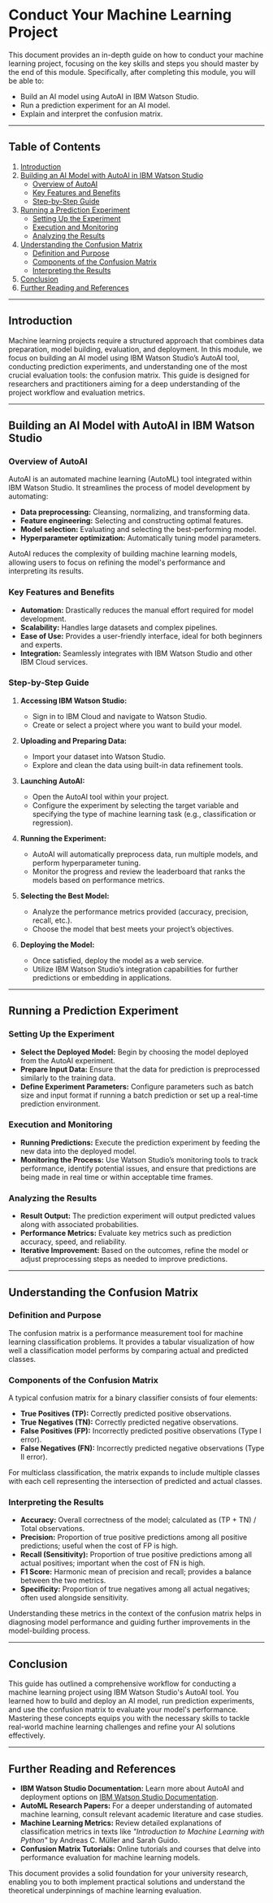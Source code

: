 # Conduct Your Machine Learning Project

This document provides an in-depth guide on how to conduct your machine learning project, focusing on the key skills and steps you should master by the end of this module. Specifically, after completing this module, you will be able to:

- Build an AI model using AutoAI in IBM Watson Studio.
- Run a prediction experiment for an AI model.
- Explain and interpret the confusion matrix.

---

## Table of Contents

1. [Introduction](#introduction)
2. [Building an AI Model with AutoAI in IBM Watson Studio](#building-an-ai-model-with-autoai-in-ibm-watson-studio)
    - [Overview of AutoAI](#overview-of-autoai)
    - [Key Features and Benefits](#key-features-and-benefits)
    - [Step-by-Step Guide](#step-by-step-guide)
3. [Running a Prediction Experiment](#running-a-prediction-experiment)
    - [Setting Up the Experiment](#setting-up-the-experiment)
    - [Execution and Monitoring](#execution-and-monitoring)
    - [Analyzing the Results](#analyzing-the-results)
4. [Understanding the Confusion Matrix](#understanding-the-confusion-matrix)
    - [Definition and Purpose](#definition-and-purpose)
    - [Components of the Confusion Matrix](#components-of-the-confusion-matrix)
    - [Interpreting the Results](#interpreting-the-results)
5. [Conclusion](#conclusion)
6. [Further Reading and References](#further-reading-and-references)

---

## Introduction

Machine learning projects require a structured approach that combines data preparation, model building, evaluation, and deployment. In this module, we focus on building an AI model using IBM Watson Studio’s AutoAI tool, conducting prediction experiments, and understanding one of the most crucial evaluation tools: the confusion matrix. This guide is designed for researchers and practitioners aiming for a deep understanding of the project workflow and evaluation metrics.

---

## Building an AI Model with AutoAI in IBM Watson Studio

### Overview of AutoAI

AutoAI is an automated machine learning (AutoML) tool integrated within IBM Watson Studio. It streamlines the process of model development by automating:

- **Data preprocessing:** Cleansing, normalizing, and transforming data.
- **Feature engineering:** Selecting and constructing optimal features.
- **Model selection:** Evaluating and selecting the best-performing model.
- **Hyperparameter optimization:** Automatically tuning model parameters.

AutoAI reduces the complexity of building machine learning models, allowing users to focus on refining the model's performance and interpreting its results.

### Key Features and Benefits

- **Automation:** Drastically reduces the manual effort required for model development.
- **Scalability:** Handles large datasets and complex pipelines.
- **Ease of Use:** Provides a user-friendly interface, ideal for both beginners and experts.
- **Integration:** Seamlessly integrates with IBM Watson Studio and other IBM Cloud services.

### Step-by-Step Guide

1. **Accessing IBM Watson Studio:**
   - Sign in to IBM Cloud and navigate to Watson Studio.
   - Create or select a project where you want to build your model.

2. **Uploading and Preparing Data:**
   - Import your dataset into Watson Studio.
   - Explore and clean the data using built-in data refinement tools.

3. **Launching AutoAI:**
   - Open the AutoAI tool within your project.
   - Configure the experiment by selecting the target variable and specifying the type of machine learning task (e.g., classification or regression).

4. **Running the Experiment:**
   - AutoAI will automatically preprocess data, run multiple models, and perform hyperparameter tuning.
   - Monitor the progress and review the leaderboard that ranks the models based on performance metrics.

5. **Selecting the Best Model:**
   - Analyze the performance metrics provided (accuracy, precision, recall, etc.).
   - Choose the model that best meets your project’s objectives.

6. **Deploying the Model:**
   - Once satisfied, deploy the model as a web service.
   - Utilize IBM Watson Studio’s integration capabilities for further predictions or embedding in applications.

---

## Running a Prediction Experiment

### Setting Up the Experiment

- **Select the Deployed Model:** Begin by choosing the model deployed from the AutoAI experiment.
- **Prepare Input Data:** Ensure that the data for prediction is preprocessed similarly to the training data.
- **Define Experiment Parameters:** Configure parameters such as batch size and input format if running a batch prediction or set up a real-time prediction environment.

### Execution and Monitoring

- **Running Predictions:** Execute the prediction experiment by feeding the new data into the deployed model.
- **Monitoring the Process:** Use Watson Studio’s monitoring tools to track performance, identify potential issues, and ensure that predictions are being made in real time or within acceptable time frames.

### Analyzing the Results

- **Result Output:** The prediction experiment will output predicted values along with associated probabilities.
- **Performance Metrics:** Evaluate key metrics such as prediction accuracy, speed, and reliability.
- **Iterative Improvement:** Based on the outcomes, refine the model or adjust preprocessing steps as needed to improve predictions.

---

## Understanding the Confusion Matrix

### Definition and Purpose

The confusion matrix is a performance measurement tool for machine learning classification problems. It provides a tabular visualization of how well a classification model performs by comparing actual and predicted classes.

### Components of the Confusion Matrix

A typical confusion matrix for a binary classifier consists of four elements:

- **True Positives (TP):** Correctly predicted positive observations.
- **True Negatives (TN):** Correctly predicted negative observations.
- **False Positives (FP):** Incorrectly predicted positive observations (Type I error).
- **False Negatives (FN):** Incorrectly predicted negative observations (Type II error).

For multiclass classification, the matrix expands to include multiple classes with each cell representing the intersection of predicted and actual classes.

### Interpreting the Results

- **Accuracy:** Overall correctness of the model; calculated as (TP + TN) / Total observations.
- **Precision:** Proportion of true positive predictions among all positive predictions; useful when the cost of FP is high.
- **Recall (Sensitivity):** Proportion of true positive predictions among all actual positives; important when the cost of FN is high.
- **F1 Score:** Harmonic mean of precision and recall; provides a balance between the two metrics.
- **Specificity:** Proportion of true negatives among all actual negatives; often used alongside sensitivity.

Understanding these metrics in the context of the confusion matrix helps in diagnosing model performance and guiding further improvements in the model-building process.

---

## Conclusion

This guide has outlined a comprehensive workflow for conducting a machine learning project using IBM Watson Studio's AutoAI tool. You learned how to build and deploy an AI model, run prediction experiments, and use the confusion matrix to evaluate your model's performance. Mastering these concepts equips you with the necessary skills to tackle real-world machine learning challenges and refine your AI solutions effectively.

---

## Further Reading and References

- **IBM Watson Studio Documentation:** Learn more about AutoAI and deployment options on [IBM Watson Studio Documentation](https://www.ibm.com/cloud/watson-studio).
- **AutoML Research Papers:** For a deeper understanding of automated machine learning, consult relevant academic literature and case studies.
- **Machine Learning Metrics:** Review detailed explanations of classification metrics in texts like *"Introduction to Machine Learning with Python"* by Andreas C. Müller and Sarah Guido.
- **Confusion Matrix Tutorials:** Online tutorials and courses that delve into performance evaluation for machine learning models.

This document provides a solid foundation for your university research, enabling you to both implement practical solutions and understand the theoretical underpinnings of machine learning evaluation.
